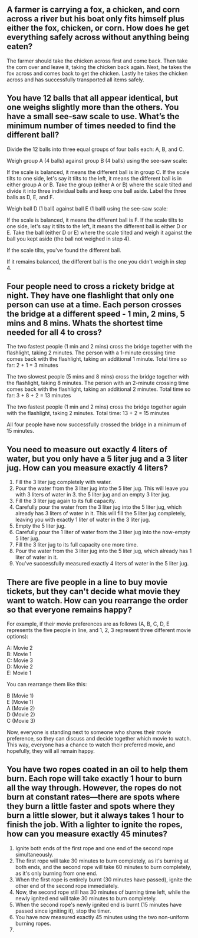 ## A farmer is carrying a fox, a chicken, and corn across a river but his boat only fits himself plus either the fox, chicken, or corn. How does he get everything safely across without anything being eaten?
The farmer should take the chicken across first and come back. Then take the corn over and leave it, taking the chicken back again. Next, he takes the fox across and comes back to get the chicken. Lastly he takes the chicken across and has successfully transported all items safely.

## You have 12 balls that all appear identical, but one weighs slightly more than the others. You have a small see-saw scale to use. What’s the minimum number of times needed to find the different ball?
Divide the 12 balls into three equal groups of four balls each: A, B, and C.

Weigh group A (4 balls) against group B (4 balls) using the see-saw scale:

If the scale is balanced, it means the different ball is in group C.
If the scale tilts to one side, let's say it tilts to the left, it means the different ball is in either group A or B.
Take the group (either A or B) where the scale tilted and divide it into three individual balls and keep one ball aside. Label the three balls as D, E, and F.

Weigh ball D (1 ball) against ball E (1 ball) using the see-saw scale:

If the scale is balanced, it means the different ball is F.
If the scale tilts to one side, let's say it tilts to the left, it means the different ball is either D or E.
Take the ball (either D or E) where the scale tilted and weigh it against the ball you kept aside (the ball not weighed in step 4).

If the scale tilts, you've found the different ball.

If it remains balanced, the different ball is the one you didn't weigh in step 4.
## Four people need to cross a rickety bridge at night. They have one flashlight that only one person can use at a time. Each person crosses the bridge at a different speed - 1 min, 2 mins, 5 mins and 8 mins. Whats the shortest time needed for all 4 to cross?
The two fastest people (1 min and 2 mins) cross the bridge together with the flashlight, taking 2 minutes. The person with a 1-minute crossing time comes back with the flashlight, taking an additional 1 minute.
Total time so far: 2 + 1 = 3 minutes

The two slowest people (5 mins and 8 mins) cross the bridge together with the flashlight, taking 8 minutes. The person with an 2-minute crossing time comes back with the flashlight, taking an additional 2 minutes.
Total time so far: 3 + 8 + 2 = 13 minutes

The two fastest people (1 min and 2 mins) cross the bridge together again with the flashlight, taking 2 minutes.
Total time: 13 + 2 = 15 minutes

All four people have now successfully crossed the bridge in a minimum of 15 minutes.

## You need to measure out exactly 4 liters of water, but you only have a 5 liter jug and a 3 liter jug. How can you measure exactly 4 liters?
1. Fill the 3 liter jug completely with water.
2. Pour the water from the 3 liter jug into the 5 liter jug. This will leave you with 3 liters of water in 3. the 5 liter jug and an empty 3 liter jug.
4. Fill the 3 liter jug again to its full capacity.
5. Carefully pour the water from the 3 liter jug into the 5 liter jug, which already has 3 liters of water in it. This will fill the 5 liter jug completely, leaving you with exactly 1 liter of water in the 3 liter jug.
6. Empty the 5 liter jug.
7. Carefully pour the 1 liter of water from the 3 liter jug into the now-empty 5 liter jug.
8. Fill the 3 liter jug to its full capacity one more time.
9. Pour the water from the 3 liter jug into the 5 liter jug, which already has 1 liter of water in it.
10. You've successfully measured exactly 4 liters of water in the 5 liter jug.

## There are five people in a line to buy movie tickets, but they can't decide what movie they want to watch. How can you rearrange the order so that everyone remains happy?
For example, if their movie preferences are as follows (A, B, C, D, E represents the five people in line, and 1, 2, 3 represent three different movie options):

A: Movie 2 <br>
B: Movie 1 <br>
C: Movie 3 <br>
D: Movie 2 <br>
E: Movie 1 <br>

You can rearrange them like this:

B (Movie 1) <br>
E (Movie 1) <br>
A (Movie 2) <br>
D (Movie 2) <br>
C (Movie 3) <br>

Now, everyone is standing next to someone who shares their movie preference, so they can discuss and decide together which movie to watch. This way, everyone has a chance to watch their preferred movie, and hopefully, they will all remain happy.

## You have two ropes coated in an oil to help them burn. Each rope will take exactly 1 hour to burn all the way through. However, the ropes do not burn at constant rates—there are spots where they burn a little faster and spots where they burn a little slower, but it always takes 1 hour to finish the job. With a lighter to ignite the ropes, how can you measure exactly 45 minutes?
1. Ignite both ends of the first rope and one end of the second rope simultaneously.
2. The first rope will take 30 minutes to burn completely, as it's burning at both ends, and the second rope will take 60 minutes to burn completely, as it's only burning from one end.
3. When the first rope is entirely burnt (30 minutes have passed), ignite the other end of the second rope immediately.
4. Now, the second rope still has 30 minutes of burning time left, while the newly ignited end will take 30 minutes to burn completely.
5. When the second rope's newly ignited end is burnt (15 minutes have passed since igniting it), stop the timer.
6. You have now measured exactly 45 minutes using the two non-uniform burning ropes.
7. 
